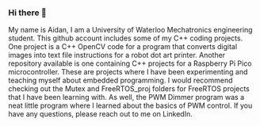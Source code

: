### Hi there 👋
My name is Aidan, I am a University of Waterloo Mechatronics engineering student. This github account includes some of my C++ coding projects. One project is a C++ OpenCV code for a program that converts digital images into text file instructions for a robot dot art printer. Another repository available is one containing C++ projects for a Raspberry Pi Pico microcontroller. These are projects where I have been experimenting and teaching myself about embedded programming. I would recommend checking out the Mutex and FreeRTOS_proj folders for FreeRTOS projects that I have been learning with. As well, the PWM Dimmer program was a neat little program where I learned about the basics of PWM control. If you have any questions, please reach out to me on LinkedIn. 
<!--
**adnfletch/adnfletch** is a ✨ _special_ ✨ repository because its `README.md` (this file) appears on your GitHub profile.

Here are some ideas to get you started:

- 🔭 I’m currently working on ...
- 🌱 I’m currently learning ...
- 👯 I’m looking to collaborate on ...
- 🤔 I’m looking for help with ...
- 💬 Ask me about ...
- 📫 How to reach me: ...
- 😄 Pronouns: ...
- ⚡ Fun fact: ...
-->
